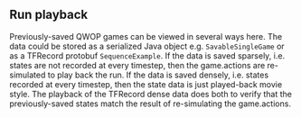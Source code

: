 ## Run playback

Previously-saved QWOP games can be viewed in several ways here. The data could be stored as a serialized Java object 
e.g. `SavableSingleGame` or as a TFRecord protobuf `SequenceExample`. If the data is saved sparsely, i.e. states are 
not recorded at every timestep, then the game.actions are re-simulated to play back the run. If the data is saved densely,
 i.e. states recorded at every timestep, then the state data is just played-back movie style. The playback of the 
 TFRecord dense data does both to verify that the previously-saved states match the result of re-simulating the game.actions.
